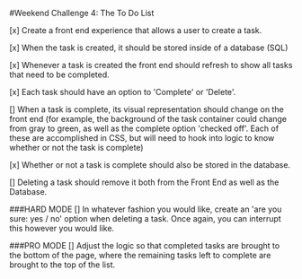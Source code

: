 #Weekend Challenge 4: The To Do List

[x] Create a front end experience that allows a user to create a task.

[x] When the task is created, it should be stored inside of a database (SQL)

[x] Whenever a task is created the front end should refresh to show all tasks that need to be completed.

[x] Each task should have an option to 'Complete' or 'Delete'.

[] When a task is complete, its visual representation should change on the front end (for example, the background of the task container could change from gray to green, as well as the complete option 'checked off'. Each of these are accomplished in CSS, but will need to hook into logic to know whether or not the task is complete)

[x] Whether or not a task is complete should also be stored in the database.

[] Deleting a task should remove it both from the Front End as well as the Database.

###HARD MODE
[] In whatever fashion you would like, create an 'are you sure: yes / no' option when deleting a task. Once again, you can interrupt this however you would like.

###PRO MODE
[] Adjust the logic so that completed tasks are brought to the bottom of the page, where the remaining tasks left to complete are brought to the top of the list.

